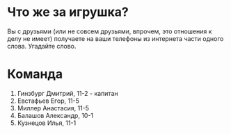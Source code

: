 # Что же за игрушка? #

Вы с друзьями (или не совсем друзьями, впрочем, это отношения к делу не имеет) получаете на ваши телефоны из интернета части одного слова. Угадайте слово.


# Команда #

  1. Гинзбург Дмитрий, 11-2 - капитан
  1. Евстафьев Егор, 11-5
  1. Миллер Анастасия, 11-5
  1. Балашов Александр, 10-1
  1. Кузнецов Илья, 11-1